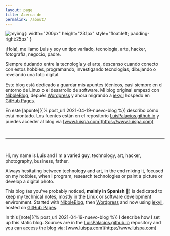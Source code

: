 ```yaml
---
layout: page
title: Acerca de
permalink: /about/
---
```


[comment]: # (empty line)
[comment]: # (This actually is the most platform independent comment)


![myimg](/assets/img/posts/about_luispa.jpg){: width="200px" height="231px" style="float:left; padding-right:25px" } 

¡Hola!, me llamo Luis y soy un tipo variado, tecnología, arte, hacker, fotografía, negocio, padre.

Siempre dudando entre la tecnología y el arte, descanso cuando conecto con estos hobbies, programando, investigando tecnologías, dibujando o revelando una foto digital.

Este blog está dedicado a guardar mis apuntes técnicos, casi siempre en el entorno de Linux o el desarrollo de software. Mi blog original empezó con [NibbleBlog](http://www.nibbleblog.com), depués [Wordpress](https://wordpress.org/) y ahora migrando a [jekyll](http://jekyllrb.com) hospedo en [GitHub Pages](https://pages.github.com). 

En este [apunte]({% post_url 2021-04-19-nuevo-blog %}) describo cómo está montado. Los fuentes están en el repositorio [LuisPalacios.github.io](https://github.com/LuisPalacios/LuisPalacios.github.io) y puedes acceder al blog vía [www.luispa.com](https://www.luispa.com)

<br clear="left"/>

---

<br/>

Hi, my name is Luis and I'm a varied guy, technology, art, hacker, photography, business, father.

Always hesitating between technology and art, in the end mixing it, focused on my hobbies, when I program, research technologies or paint a picture or develop a digital photo.

This blog (as you've probably noticed, **mainly in Spanish** 🤗) is dedicated to keep my technical notes, mostly in the Linux or software development environment. Started with [NibbleBlog](http://www.nibbleblog.com), then [Wordpress](https://wordpress.org/) and now using [jekyll](http://jekyllrb.com), hosted on [GitHub Pages](https://pages.github.com).

In this [note]({% post_url 2021-04-19-nuevo-blog %}) I describe how I set up this static blog. Sources are in the [LuisPalacios.github.io](https://github.com/LuisPalacios/LuisPalacios.github.io) repository and you can access the blog via: [www.luispa.com](https://www.luispa.com)
